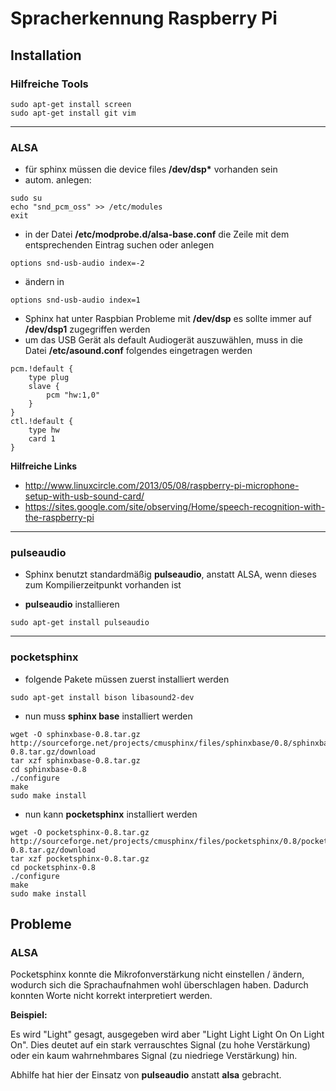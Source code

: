 # Spracherkennung Raspberry Pi

## Installation

### Hilfreiche Tools

```
sudo apt-get install screen
sudo apt-get install git vim
```

---

### ALSA

* für sphinx müssen die device files __/dev/dsp*__ vorhanden sein
* autom. anlegen:

```
sudo su
echo "snd_pcm_oss" >> /etc/modules
exit
```

* in der Datei __/etc/modprobe.d/alsa-base.conf__ die Zeile mit  dem entsprechenden Eintrag suchen oder anlegen

```
options snd-usb-audio index=-2
```

* ändern in 

```
options snd-usb-audio index=1
```

* Sphinx hat unter Raspbian Probleme mit __/dev/dsp__ es sollte immer auf __/dev/dsp1__ zugegriffen werden
* um das USB Gerät als default Audiogerät auszuwählen, muss in die Datei __/etc/asound.conf__ folgendes eingetragen werden

```
pcm.!default {
    type plug
    slave {
        pcm "hw:1,0"
    }
}
ctl.!default {
    type hw
    card 1
}
```

__Hilfreiche Links__

* http://www.linuxcircle.com/2013/05/08/raspberry-pi-microphone-setup-with-usb-sound-card/
* https://sites.google.com/site/observing/Home/speech-recognition-with-the-raspberry-pi

---

### pulseaudio

* Sphinx benutzt standardmäßig __pulseaudio__, anstatt ALSA, wenn dieses zum Kompilierzeitpunkt vorhanden ist

* __pulseaudio__ installieren

```
sudo apt-get install pulseaudio
```

---

### pocketsphinx

* folgende Pakete müssen zuerst installiert werden

```
sudo apt-get install bison libasound2-dev
```

* nun muss __sphinx base__ installiert werden

```
wget -O sphinxbase-0.8.tar.gz http://sourceforge.net/projects/cmusphinx/files/sphinxbase/0.8/sphinxbase-0.8.tar.gz/download
tar xzf sphinxbase-0.8.tar.gz
cd sphinxbase-0.8
./configure
make
sudo make install
```

* nun kann __pocketsphinx__ installiert werden

```
wget -O pocketsphinx-0.8.tar.gz http://sourceforge.net/projects/cmusphinx/files/pocketsphinx/0.8/pocketsphinx-0.8.tar.gz/download
tar xzf pocketsphinx-0.8.tar.gz
cd pocketsphinx-0.8
./configure
make
sudo make install
```

## Probleme

### ALSA

Pocketsphinx konnte die Mikrofonverstärkung nicht einstellen / ändern, wodurch sich die Sprachaufnahmen wohl überschlagen haben. Dadurch konnten Worte nicht korrekt interpretiert werden.

__Beispiel:__

Es wird "Light" gesagt, ausgegeben wird aber "Light Light Light On On Light On". Dies deutet auf ein stark verrauschtes Signal (zu hohe Verstärkung)
oder ein kaum wahrnehmbares Signal (zu niedriege Verstärkung) hin.

Abhilfe hat hier der Einsatz von __pulseaudio__ anstatt __alsa__ gebracht.

